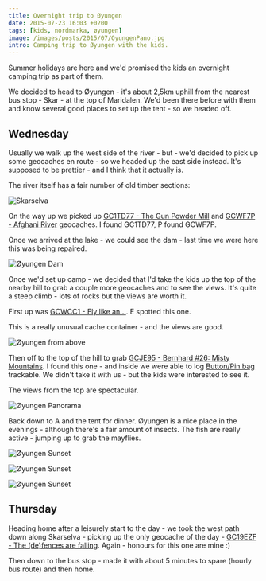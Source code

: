 ```yaml
---
title: Overnight trip to Øyungen
date: 2015-07-23 16:03 +0200
tags: [kids, nordmarka, øyungen]
image: /images/posts/2015/07/OyungenPano.jpg
intro: Camping trip to Øyungen with the kids.
---
```


Summer holidays are here and we'd promised the kids an overnight camping trip as part of them.

We decided to head to Øyungen - it's about 2,5km uphill from the nearest bus stop - Skar - at the top of Maridalen. We'd been there before with them and know several good places to set up the tent - so we headed off.

## Wednesday

Usually we walk up the west side of the river - but - we'd decided to pick up some geocaches en route - so we headed up the east side instead. It's supposed to be prettier - and I think that it actually is.

The river itself has a fair number of old timber sections:

![Skarselva](/images/posts/2015/07/river.jpg)

On the way up we picked up [GC1TD77 - The Gun Powder Mill](http://coord.info/GC1TD77) and [GCWF7P - Afghani River](http://coord.info/GCWF7P) geocaches. I found GC1TD77, P found GCWF7P.

Once we arrived at the lake - we could see the dam - last time we were here this was being repaired.

![Øyungen Dam](/images/posts/2015/07/OyungenDam.jpg)

Once we'd set up camp - we decided that I'd take the kids up the top of the nearby hill to grab a couple more geocaches and to see the views. It's quite a steep climb - lots of rocks but the views are worth it.

First up was [GCWCC1 - Fly like an...](http://coord.info/GCWCC1). E spotted this one.

This is a really unusual cache container - and the views are good.

![Øyungen from above](/images/posts/2015/07/OyungenView.jpg)

Then off to the top of the hill to grab [GCJE95 - Bernhard #26: Misty Mountains](http://coord.info/GCJE95). I found this one - and inside we were able to log [Button/Pin bag](http://coord.info/TB2T0G1) trackable. We didn't take it with us - but the kids were interested to see it.

The views from the top are spectacular.

![Øyungen Panorama](/images/posts/2015/07/OyungenPano.jpg)

Back down to A and the tent for dinner. Øyungen is a nice place in the evenings - although there's a fair amount of insects. The fish are really active - jumping up to grab the mayflies.

![Øyungen Sunset](/images/posts/2015/07/OyungenSunset1.jpg)

![Øyungen Sunset](/images/posts/2015/07/OyungenSunset2.jpg)

![Øyungen Sunset](/images/posts/2015/07/OyungenSunset3.jpg)

## Thursday

Heading home after a leisurely start to the day - we took the west path down along Skarselva - picking up the only geocache of the day - [GC19EZF - The (de)fences are falling](http://coord.info/GC19EZF). Again - honours for this one are mine :)

Then down to the bus stop - made it with about 5 minutes to spare (hourly bus route) and then home.
